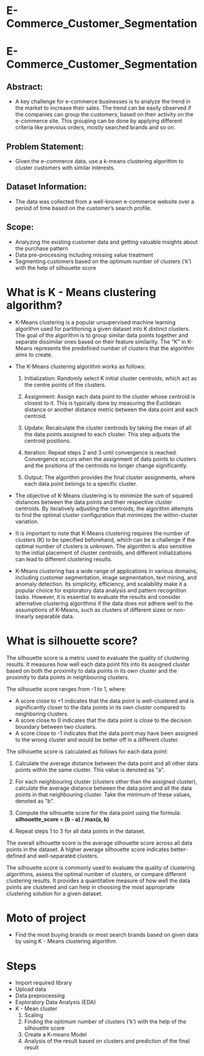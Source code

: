 # E-Commerce_Customer_Segmentation
# E-Commerce_Customer_Segmentation

## Abstract:
* A key challenge for e-commerce businesses is to analyze the trend in the market to increase their sales. The trend can be easily observed if the companies can group the customers; based on their activity on the e-commerce site. This grouping can be done by applying different criteria like previous orders, mostly searched brands and so on.

## Problem Statement:
* Given the e-commerce data, use a k-means clustering algorithm to cluster customers with similar interests.

## Dataset Information:
* The data was collected from a well-known e-commerce website over a period of time based on the customer’s search profile.

## Scope:
* Analyzing the existing customer data and getting valuable insights about the purchase pattern
* Data pre-processing including missing value treatment
* Segmenting customers based on the optimum number of clusters (‘k’) with the help of silhouette score

#  What is K - Means clustering algorithm?

* K-Means clustering is a popular unsupervised machine learning algorithm used for partitioning a given dataset into K distinct clusters. The goal of the algorithm is to group similar data points together and separate dissimilar ones based on their feature similarity. The "K" in K-Means represents the predefined number of clusters that the algorithm aims to create.

* The K-Means clustering algorithm works as follows:

    1. Initialization: Randomly select K initial cluster centroids, which act as the centre points of the clusters.

    2. Assignment: Assign each data point to the cluster whose centroid is closest to it. This is typically done by measuring the Euclidean distance or another distance metric between the data point and each centroid.

    3. Update: Recalculate the cluster centroids by taking the mean of all the data points assigned to each cluster. This step adjusts the centroid positions.

    4. Iteration: Repeat steps 2 and 3 until convergence is reached. Convergence occurs when the assignment of data points to clusters and the positions of the centroids no longer change significantly.

    5. Output: The algorithm provides the final cluster assignments, where each data point belongs to a specific cluster.

* The objective of K-Means clustering is to minimize the sum of squared distances between the data points and their respective cluster centroids. By iteratively adjusting the centroids, the algorithm attempts to find the optimal cluster configuration that minimizes the within-cluster variation.

* It is important to note that K-Means clustering requires the number of clusters (K) to be specified beforehand, which can be a challenge if the optimal number of clusters is unknown. The algorithm is also sensitive to the initial placement of cluster centroids, and different initializations can lead to different clustering results.

* K-Means clustering has a wide range of applications in various domains, including customer segmentation, image segmentation, text mining, and anomaly detection. Its simplicity, efficiency, and scalability make it a popular choice for exploratory data analysis and pattern recognition tasks. However, it is essential to evaluate the results and consider alternative clustering algorithms if the data does not adhere well to the assumptions of K-Means, such as clusters of different sizes or non-linearly separable data.

# What is silhouette score?

The silhouette score is a metric used to evaluate the quality of clustering results. It measures how well each data point fits into its assigned cluster based on both the proximity to data points in its own cluster and the proximity to data points in neighbouring clusters.

The silhouette score ranges from -1 to 1, where:
- A score close to +1 indicates that the data point is well-clustered and is significantly closer to the data points in its own cluster compared to neighboring clusters.
- A score close to 0 indicates that the data point is close to the decision boundary between two clusters.
- A score close to -1 indicates that the data point may have been assigned to the wrong cluster and would be better off in a different cluster.

The silhouette score is calculated as follows for each data point:

1. Calculate the average distance between the data point and all other data points within the same cluster. This value is denoted as "a".

2. For each neighbouring cluster (clusters other than the assigned cluster), calculate the average distance between the data point and all the data points in that neighbouring cluster. Take the minimum of these values, denoted as "b".

3. Compute the silhouette score for the data point using the formula:
   **silhouette_score = (b - a) / max(a, b)**

4. Repeat steps 1 to 3 for all data points in the dataset.

The overall silhouette score is the average silhouette score across all data points in the dataset. A higher average silhouette score indicates better-defined and well-separated clusters.

The silhouette score is commonly used to evaluate the quality of clustering algorithms, assess the optimal number of clusters, or compare different clustering results. It provides a quantitative measure of how well the data points are clustered and can help in choosing the most appropriate clustering solution for a given dataset.

# Moto of project

* Find the most buying brands or most search brands based on given data by using K - Means clustering algorithm.

# Steps 

* Import required library
* Upload data 
* Data preprocessing
* Exploratory Data Analysis (EDA)
* K - Mean cluster
    1) Scaling
    2) Finding the optimum number of clusters (‘k’) with the help of the silhouette score
    3) Create a K-means Model
    4) Analysis of the result based on clusters and prediction of the final result

